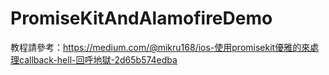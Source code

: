 # PromiseKitAndAlamofireDemo
教程請參考：https://medium.com/@mikru168/ios-使用promisekit優雅的來處理callback-hell-回呼地獄-2d65b574edba
